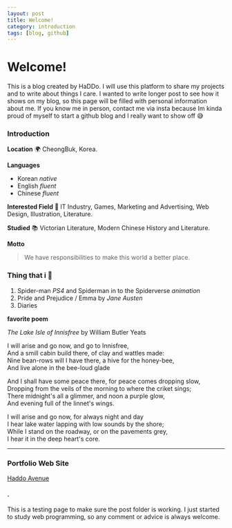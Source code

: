 ```yaml
---
layout: post
title: Welcome!
category: introduction
tags: [blog, github]
---
```


# Welcome!

This is a blog created by HaDDo. I will use this platform to share my projects and to write about things I care. I wanted to write longer post to see how it shows on my blog, so this page will be filled with personal information about me. If you know me in person, contact me via insta because Im kinda proud of myself to start a github blog and I really want to show off 😅

### Introduction

**Location**
🌍 CheongBuk, Korea.

**Languages**
* Korean *native*
* English *fluent*
* Chinese *fluent*

**Interested Field**
🧡 IT Industry, Games, Marketing and Advertising, Web Design, Illustration, Literature.

**Studied**
📚 Victorian Literature, Modern Chinese History and Literature.

**Motto**
> We have responsibilities to make this world a better place.

### Thing that i 🥰
1. Spider-man *PS4* and Spiderman in to the Spiderverse *animation*
2. Pride and Prejudice / Emma by *Jane Austen*
3. Diaries

**favorite poem**

*The Lake Isle of Innisfree*
by William Butler Yeats

I will arise and go now, and go to Innisfree,   
And a smill cabin build there, of clay and wattles made:   
Nine bean-rows will I have there, a hive for the honey-bee,   
And live alone in the bee-loud glade   

And I shall have some peace there, for peace comes dropping slow,   
Dropping from the veils of the morning to where the criket sings;   
There midnight's all a glimmer, and noon a purple glow,   
And evening full of the linnet's wings.   

I will arise and go now, for always night and day   
I hear lake water lapping with low sounds by the shore;   
While I stand on the roadway, or on the pavements grey,   
I hear it in the deep heart's core.   

***



### Portfolio Web Site
[Haddo Avenue](https://haddolab.github.io/portfolio/)


#### .
This is a testing page to make sure the post folder is working. I just started to study web programming, so any comment or advice is always welcome.
